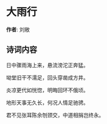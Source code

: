 # 大雨行

**作者**: 刘敞

## 诗词内容

日中骤雨海上来，悬流滂沱正奔猛。

坳堂旧干不濡足，回头穿凿成方井。

炎凉更代如恍惚，明晦回环不俄顷。

地形天事无久长，何况人情足驰骋。

君不见张耳陈余刎颈交，中道相捐岂终永。

